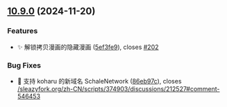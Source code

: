 ## [10.9.0](https://github.com/hymbz/ComicReadScript/compare/v10.8.0...v10.9.0) (2024-11-20)


### Features

* :sparkles: 解锁拷贝漫画的隐藏漫画 ([5ef3fe9](https://github.com/hymbz/ComicReadScript/commit/5ef3fe9653ef646c1151062c195bc3687949a1e9)), closes [#202](https://github.com/hymbz/ComicReadScript/issues/202)


### Bug Fixes

* :bug: 支持 koharu 的新域名 SchaleNetwork ([86eb97c](https://github.com/hymbz/ComicReadScript/commit/86eb97c336189081280db79ff9d407d78b8e8e03)), closes [/sleazyfork.org/zh-CN/scripts/374903/discussions/212527#comment-546453](https://github.com/hymbz//sleazyfork.org/zh-CN/scripts/374903/discussions/212527/issues/comment-546453)
